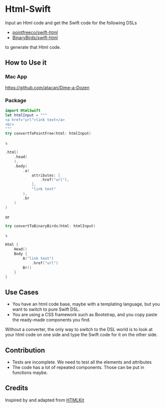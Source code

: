# Html-Swift

Input an Html code and get the Swift code for the following DSLs 
* <a href="https://github.com/pointfreeco/swift-html">pointfreeco/swift-html</a> 
* <a href="https://github.com/BinaryBirds/swift-html">BinaryBirds/swift-html</a>  

to generate that Html code.
## How to Use it
### Mac App
https://github.com/atacan/Dime-a-Dozen
### Package
```swift
import HtmlSwift
let htmlInput = """
<a href="url">link text</a>
<br>
"""
try convertToPointFree(html: htmlInput)
```
⤵
```swift
.html(
    .head(
    ),
    .body(
        .a(
            attributes: [
                .href("url"),
            ],
            "link text"
        ),
        .br
    )
)
```
 or
```swift
try convertToBinaryBirds(html: htmlInput)
```
⤵
```swift
Html {
    Head()
    Body {
        A("link text")
            .href("url")
        Br()
    }
}
```

## Use Cases
* You have an html code base, maybe with a templating language, but you want to switch to pure Swift DSL.
* You are using a CSS framework such as Bootstrap, and you copy paste the ready-made components you find.   
  
Without a converter, the only way to switch to the DSL world is to look at your html code on one side and type the Swift code for it on the other side.
## Contribution
* Tests are incomplete. We need to test all the elements and attributes
* The code has a lot of repeated components. Those can be put in functions maybe.
## Credits
Inspired by and adapted from <a href="https://github.com/vapor-community/HTMLKit/blob/main/Sources/HTMLKit/Internal/Features/Conversion/Converter.swift">HTMLKit</a>  
